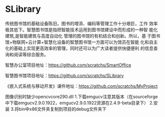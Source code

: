 # SLibrary
传统图书馆的基础设备陈旧，图书的增添、编码等管理工作十分艰巨，工作 效率极其低下。智慧图书馆是指把智能技术运用到图书馆建设中而形成的一种智 能化建筑,是智能建筑与高度自动化 管理的图书馆的有机结合和创新。所以，基 于图书馆+物联网+云计算+智慧化设备的智慧图书馆一方面可以为馆员在智能 化和自主化的基础上实现更高效率的管理，同时还可以为广大读者提供快捷便利 的信息查询和阅读等综合服务。  

智慧办公室项目地址：https://github.com/scratchs/SmartOffice 

智慧图书馆项目地址：https://github.com/scratchs/SLibrary 

《嵌入式系统与移动开发》课件地址：https://github.com/scratchs/MyProject



图像识别时缺少opencvcore290.dll
1.下载emgucv注意其版本（在sourceforge中下载emgucv2.9.0.1922，emgucv2.9.0.1922资源在2.4.9-beta目录下）
2.安装
3.将bin中x86文件夹复制到项目的debug文件夹下
